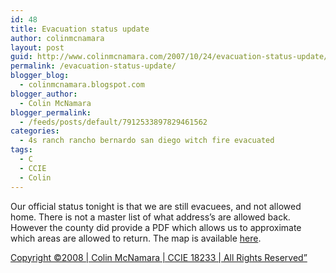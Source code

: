 ```yaml
---
id: 48
title: Evacuation status update
author: colinmcnamara
layout: post
guid: http://www.colinmcnamara.com/2007/10/24/evacuation-status-update/
permalink: /evacuation-status-update/
blogger_blog:
  - colinmcnamara.blogspot.com
blogger_author:
  - Colin McNamara
blogger_permalink:
  - /feeds/posts/default/7912533897829461562
categories:
  - 4s ranch rancho bernardo san diego witch fire evacuated
tags:
  - C
  - CCIE
  - Colin
---
```

Our official status tonight is that we are still evacuees, and not allowed home. There is not a master list of what address&#8217;s are allowed back. However the county did provide a PDF which allows us to approximate which areas are allowed to return. The map is available [here][1].

[Copyright ©2008 | Colin McNamara | CCIE 18233 | All Rights Reserved&#8221;][2]

 [1]: http://www.sdcountyemergency.com/newsreleases/10242007_1600hrs_Evac_FirePerem.pdf
 [2]: http://www.colinmcnamara.com "Copyright ©2008 | Colin McNamara | CCIE 18233 | All Rights Reserved"
